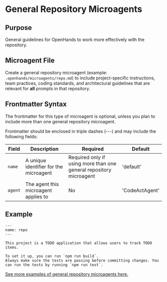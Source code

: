# General Repository Microagents

## Purpose

General guidelines for OpenHands to work more effectively with the repository.

## Microagent File

Create a general repository microagent (example: `.openhands/microagents/repo.md`) to include 
project-specific instructions, team practices, coding standards, and architectural guidelines that are relevant for 
**all** prompts in that repository.

## Frontmatter Syntax

The frontmatter for this type of microagent is optional, unless you plan to include more than one general 
repository microagent.

Frontmatter should be enclosed in triple dashes (---) and may include the following fields:

| Field     | Description                             | Required                                                           | Default        |
|-----------|-----------------------------------------|--------------------------------------------------------------------|----------------|
| `name`    | A unique identifier for the microagent  | Required only if using more than one general repository microagent | 'default'      |
| `agent`   | The agent this microagent applies to    | No                                                                 | 'CodeActAgent' |

## Example

```
---
name: repo
---

This project is a TODO application that allows users to track TODO items.

To set it up, you can run `npm run build`.
Always make sure the tests are passing before committing changes. You can run the tests by running `npm run test`.
```

[See more examples of general repository microagents here.](https://github.com/All-Hands-AI/OpenHands/tree/main/.openhands/microagents)
